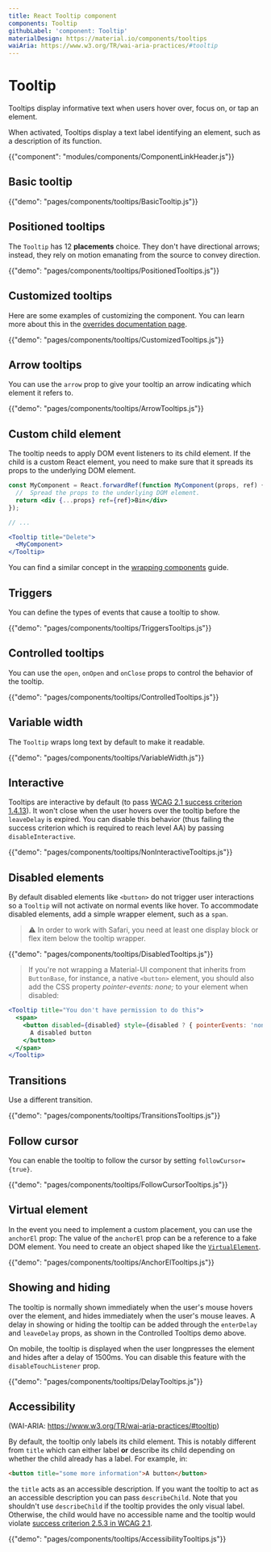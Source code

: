 ```yaml
---
title: React Tooltip component
components: Tooltip
githubLabel: 'component: Tooltip'
materialDesign: https://material.io/components/tooltips
waiAria: https://www.w3.org/TR/wai-aria-practices/#tooltip
---
```


# Tooltip

<p class="description">Tooltips display informative text when users hover over, focus on, or tap an element.</p>

When activated, Tooltips display a text label identifying an element, such as a description of its function.

{{"component": "modules/components/ComponentLinkHeader.js"}}

## Basic tooltip

{{"demo": "pages/components/tooltips/BasicTooltip.js"}}

## Positioned tooltips

The `Tooltip` has 12 **placements** choice.
They don't have directional arrows; instead, they rely on motion emanating from the source to convey direction.

{{"demo": "pages/components/tooltips/PositionedTooltips.js"}}

## Customized tooltips

Here are some examples of customizing the component. You can learn more about this in the
[overrides documentation page](/customization/how-to-customize/).

{{"demo": "pages/components/tooltips/CustomizedTooltips.js"}}

## Arrow tooltips

You can use the `arrow` prop to give your tooltip an arrow indicating which element it refers to.

{{"demo": "pages/components/tooltips/ArrowTooltips.js"}}

## Custom child element

The tooltip needs to apply DOM event listeners to its child element.
If the child is a custom React element, you need to make sure that it spreads its props to the underlying DOM element.

```jsx
const MyComponent = React.forwardRef(function MyComponent(props, ref) {
  //  Spread the props to the underlying DOM element.
  return <div {...props} ref={ref}>Bin</div>
});

// ...

<Tooltip title="Delete">
  <MyComponent>
</Tooltip>
```

You can find a similar concept in the [wrapping components](/guides/composition/#wrapping-components) guide.

## Triggers

You can define the types of events that cause a tooltip to show.

{{"demo": "pages/components/tooltips/TriggersTooltips.js"}}

## Controlled tooltips

You can use the `open`, `onOpen` and `onClose` props to control the behavior of the tooltip.

{{"demo": "pages/components/tooltips/ControlledTooltips.js"}}

## Variable width

The `Tooltip` wraps long text by default to make it readable.

{{"demo": "pages/components/tooltips/VariableWidth.js"}}

## Interactive

Tooltips are interactive by default (to pass [WCAG 2.1 success criterion 1.4.13](https://www.w3.org/TR/WCAG21/#content-on-hover-or-focus)).
It won't close when the user hovers over the tooltip before the `leaveDelay` is expired.
You can disable this behavior (thus failing the success criterion which is required to reach level AA) by passing `disableInteractive`.

{{"demo": "pages/components/tooltips/NonInteractiveTooltips.js"}}

## Disabled elements

By default disabled elements like `<button>` do not trigger user interactions so a `Tooltip` will not activate on normal events like hover. To accommodate disabled elements, add a simple wrapper element, such as a `span`.

> ⚠️ In order to work with Safari, you need at least one display block or flex item below the tooltip wrapper.

{{"demo": "pages/components/tooltips/DisabledTooltips.js"}}

> If you're not wrapping a Material-UI component that inherits from `ButtonBase`, for instance, a native `<button>` element, you should also add the CSS property _pointer-events: none;_ to your element when disabled:

```jsx
<Tooltip title="You don't have permission to do this">
  <span>
    <button disabled={disabled} style={disabled ? { pointerEvents: 'none' } : {}}>
      A disabled button
    </button>
  </span>
</Tooltip>
```

## Transitions

Use a different transition.

{{"demo": "pages/components/tooltips/TransitionsTooltips.js"}}

## Follow cursor

You can enable the tooltip to follow the cursor by setting `followCursor={true}`.

{{"demo": "pages/components/tooltips/FollowCursorTooltips.js"}}

## Virtual element

In the event you need to implement a custom placement, you can use the `anchorEl` prop:
The value of the `anchorEl` prop can be a reference to a fake DOM element.
You need to create an object shaped like the [`VirtualElement`](https://popper.js.org/docs/v2/virtual-elements/).

{{"demo": "pages/components/tooltips/AnchorElTooltips.js"}}

## Showing and hiding

The tooltip is normally shown immediately when the user's mouse hovers over the element, and hides immediately when the user's mouse leaves. A delay in showing or hiding the tooltip can be added through the `enterDelay` and `leaveDelay` props, as shown in the Controlled Tooltips demo above.

On mobile, the tooltip is displayed when the user longpresses the element and hides after a delay of 1500ms. You can disable this feature with the `disableTouchListener` prop.

{{"demo": "pages/components/tooltips/DelayTooltips.js"}}

## Accessibility

(WAI-ARIA: https://www.w3.org/TR/wai-aria-practices/#tooltip)

By default, the tooltip only labels its child element.
This is notably different from `title` which can either label **or** describe its child depending on whether the child already has a label.
For example, in:

```html
<button title="some more information">A button</button>
```

the `title` acts as an accessible description.
If you want the tooltip to act as an accessible description you can pass `describeChild`.
Note that you shouldn't use `describeChild` if the tooltip provides the only visual label. Otherwise, the child would have no accessible name and the tooltip would violate [success criterion 2.5.3 in WCAG 2.1](https://www.w3.org/WAI/WCAG21/Understanding/label-in-name.html).

{{"demo": "pages/components/tooltips/AccessibilityTooltips.js"}}
